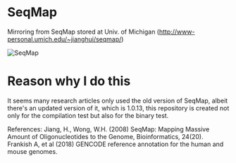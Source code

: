 # SeqMap
Mirroring from SeqMap stored at Univ. of Michigan (http://www-personal.umich.edu/~jianghui/seqmap/)

![SeqMap](https://github.com/MitsuhaMiyamizu/SeqMap/workflows/seqmap/badge.svg)
# Reason why I do this
It seems many research articles only used the old version of SeqMap, albeit there's an updated version of it,
which is 1.0.13, this repository is created not only for the compilation test but also for the binary test.

References:
Jiang, H., Wong, W.H. (2008) SeqMap: Mapping Massive Amount of Oligonucleotides to the Genome, Bioinformatics, 24(20).
Frankish A, et al (2018) GENCODE reference annotation for the human and mouse genomes.
